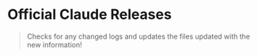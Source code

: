 # Official Claude Releases 
> Checks for any changed logs and updates the files updated with the new information!
